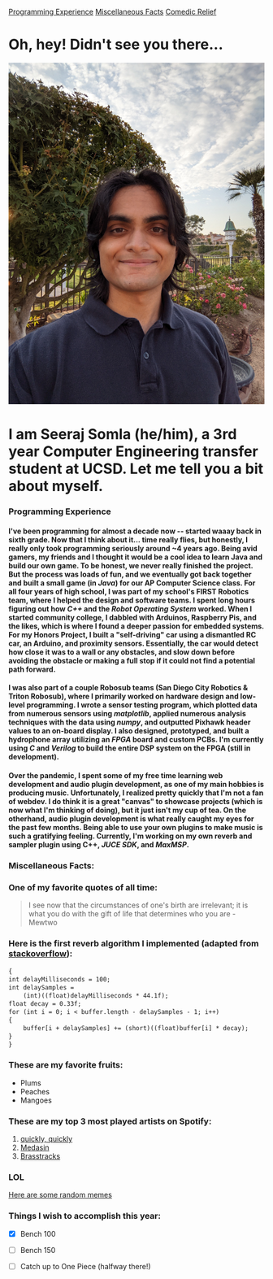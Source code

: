 [Programming Experience](#programming-experience)
[Miscellaneous Facts](#miscellaneous-facts)
[Comedic Relief](#lol)

# Oh, hey! Didn't see you there...
![A picture of me](/pictures/SS_profilepicture.jpeg)

# I am **Seeraj Somla** (he/him), a 3rd year Computer Engineering transfer student at UCSD. Let me tell you a bit about myself.

### Programming Experience

#### I've been programming for almost a decade now -- started waaay back in sixth grade. Now that I think about it... time really flies, but honestly, I really only took programming seriously around ~4 years ago. Being avid gamers, my friends and I thought it would be a cool idea to learn Java and build our own game. To be honest, we never really finished the project. But the process was loads of fun, and we eventually got back together and built a small game (in _Java_) for our AP Computer Science class. For all four years of high school, I was part of my school's FIRST Robotics team, where I helped the design and software teams. I spent long hours figuring out how _C++_ and the _Robot Operating System_ worked. When I started community college, I dabbled with Arduinos, Raspberry Pis, and the likes, which is where I found a deeper passion for embedded systems. For my Honors Project, I built a "self-driving" car using a dismantled RC car, an Arduino, and proximity sensors. Essentially, the car would detect how close it was to a wall or any obstacles, and slow down before avoiding the obstacle or making a full stop if it could not find a potential path forward. 

#### I was also part of a couple Robosub teams (San Diego City Robotics & Triton Robosub), where I primarily worked on hardware design and low-level programming. I wrote a sensor testing program, which plotted data from numerous sensors using _matplotlib_, applied numerous analysis techniques with the data using _numpy_, and outputted Pixhawk header values to an on-board display. I also designed, prototyped, and built a hydrophone array utilizing an _FPGA_ board and custom PCBs. I'm currently using _C_ and _Verilog_ to build the entire DSP system on the FPGA (still in development). 

#### Over the pandemic, I spent some of my free time learning web development and audio plugin development, as one of my main hobbies is producing music. Unfortunately, I realized pretty quickly that I'm not a fan of webdev. I do think it is a great "canvas" to showcase projects (which is now what I'm thinking of doing), but it just isn't my cup of tea. On the otherhand, audio plugin development is what really caught my eyes for the past few months. Being able to use your own plugins to make music is such a gratifying feeling. Currently, I'm working on my own reverb and sampler plugin using C++, _JUCE SDK_, and _MaxMSP_.

### Miscellaneous Facts:

### One of my favorite quotes of all time:
>I see now that the circumstances of one's birth are irrelevant; it is what you do with the gift of life that determines who you are - Mewtwo

### Here is the first reverb algorithm I implemented (adapted from [stackoverflow](https://stackoverflow.com/questions/5318989/reverb-algorithm)):
```
{
int delayMilliseconds = 100; 
int delaySamples = 
    (int)((float)delayMilliseconds * 44.1f); 
float decay = 0.33f;
for (int i = 0; i < buffer.length - delaySamples - 1; i++)
{
    buffer[i + delaySamples] += (short)((float)buffer[i] * decay);
}
}
```

### These are my favorite fruits:
- Plums
- Peaches
- Mangoes

### These are my top 3 most played artists on Spotify:
1. [quickly, quickly](https://open.spotify.com/artist/5XTn5Az9AcSKu0oaauC5ES)
2. [Medasin](https://open.spotify.com/artist/62vbsDRAq0qHdezaCOzB0T)
3. [Brasstracks](https://open.spotify.com/artist/5sKvgmG84C0bIMWeS2SRPr)

### LOL
[Here are some random memes](memes.md)

### Things I wish to accomplish this year:
- [X] Bench 100
- [ ] Bench 150
- [ ] Catch up to One Piece (halfway there!)


